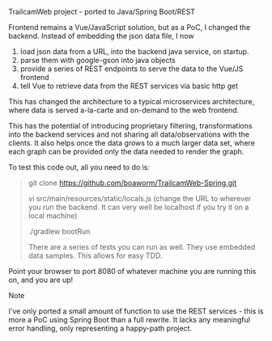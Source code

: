 TrailcamWeb project - ported to Java/Spring Boot/REST

Frontend remains a Vue/JavaScript solution, but as a PoC, I changed the backend. Instead of embedding the json data file, I now 
1) load json data from a URL, into the backend java service, on startup.
2) parse them with google-gson into java objects
3) provide a series of REST endpoints to serve the data to the Vue/JS frontend
4) tell Vue to retrieve data from the REST services via basic http get

This has changed the architecture to a typical microservices architecture, where data is served a-la-carte and on-demand to the web frontend.

This has the potential of introducing proprietary filtering, transformations into the backend services and not sharing all data/observations with the clients. It also helps once the data grows to a much larger data set, where each graph can be provided only the data needed to render the graph.

To test this code out, all you need to do is:

> git clone https://github.com/boaworm/TrailcamWeb-Spring.git
> 
> vi src/main/resources/static/locals.js (change the URL to wherever you run the backend. It can very well be localhost if you try it on a local machine)
>
> ./gradlew bootRun
>
> There are a series of tests you can run as well. They use embedded data samples. This allows for easy TDD.

Point your browser to port 8080 of whatever machine you are running this on, and you are up!

> [!NOTE]
> I've only ported a small amount of function to use the REST services - this is more a PoC using Spring Boot than a full rewrite. It lacks any meaningful error handling, only representing a happy-path project.
> 
